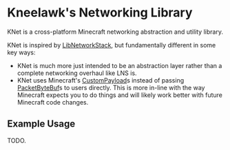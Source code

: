 # Kneelawk's Networking Library

KNet is a cross-platform Minecraft networking abstraction and utility library.

KNet is inspired by [LibNetworkStack], but fundamentally different in some key ways:

 * KNet is much more just intended to be an abstraction layer rather than a complete networking overhaul like LNS is.
 * KNet uses Minecraft's [CustomPayload]s instead of passing [PacketByteBuf]s to users directly. This is more in-line with the way Minecraft expects you to do things and will likely work better with future Minecraft code changes.

[LibNetworkStack]: https://github.com/AlexIIL/LibNetworkStack
[CustomPayload]: https://maven.fabricmc.net/docs/yarn-1.20.4+build.3/net/minecraft/network/packet/CustomPayload.html
[PacketByteBuf]: https://maven.fabricmc.net/docs/yarn-1.20.4+build.3/net/minecraft/network/PacketByteBuf.html

## Example Usage

TODO.
